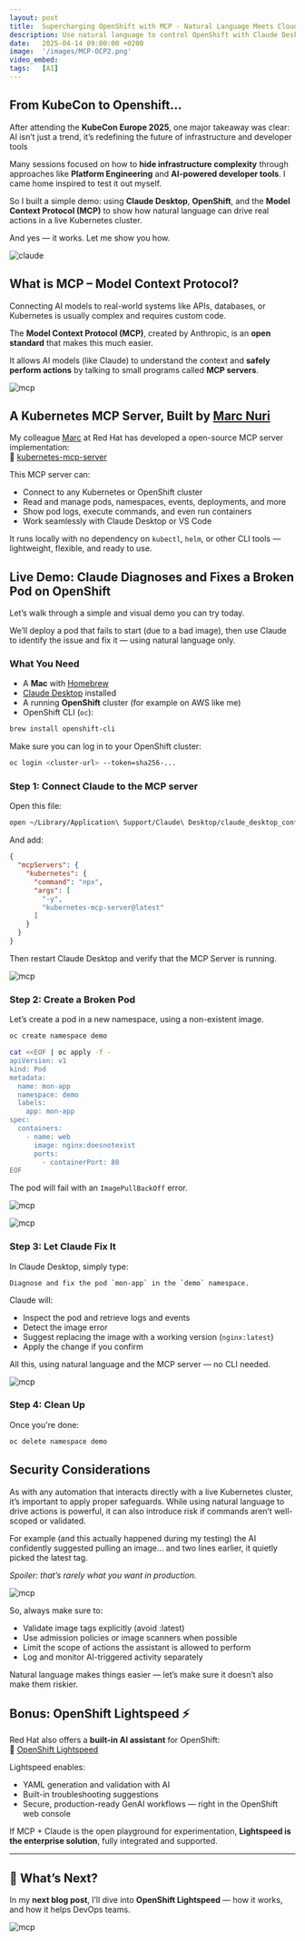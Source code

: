 ```yaml
---
layout: post
title:  Supercharging OpenShift with MCP - Natural Language Meets Cloud-native Ops
description: Use natural language to control OpenShift with Claude Desktop and the open-source MCP server.
date:   2025-04-14 09:00:00 +0200
image:  '/images/MCP-OCP2.png'
video_embed: 
tags:   [AI]
---
```


## From KubeCon to Openshift...

After attending the **KubeCon Europe 2025**, one major takeaway was clear:  AI isn’t just a trend, it’s redefining the future of infrastructure and developer tools

Many sessions focused on how to **hide infrastructure complexity** through approaches like **Platform Engineering** and **AI-powered developer tools**. I came home inspired to test it out myself.

So I built a simple demo: using **Claude Desktop**, **OpenShift**, and the **Model Context Protocol (MCP)** to show how natural language can drive real actions in a live Kubernetes cluster.

And yes — it works. Let me show you how.

![claude](/images/list-pods.png "claude")

## What is MCP – Model Context Protocol?

Connecting AI models to real-world systems like APIs, databases, or Kubernetes is usually complex and requires custom code.

The **Model Context Protocol (MCP)**, created by Anthropic, is an **open standard** that makes this much easier.

It allows AI models (like Claude) to understand the context and **safely perform actions** by talking to small programs called **MCP servers**.

![mcp](/images/mcp-server.png "mcp")

## A Kubernetes MCP Server, Built by [Marc Nuri](https://www.linkedin.com/in/marcnuri/)

My colleague [Marc](https://www.linkedin.com/in/marcnuri/) at Red Hat has developed a open-source MCP server implementation:  
🔗 [kubernetes-mcp-server](https://github.com/manusa/kubernetes-mcp-server)

This MCP server can:
- Connect to any Kubernetes or OpenShift cluster  
- Read and manage pods, namespaces, events, deployments, and more  
- Show pod logs, execute commands, and even run containers  
- Work seamlessly with Claude Desktop or VS Code  

It runs locally with no dependency on `kubectl`, `helm`, or other CLI tools — lightweight, flexible, and ready to use.

## Live Demo: Claude Diagnoses and Fixes a Broken Pod on OpenShift

Let’s walk through a simple and visual demo you can try today.

We’ll deploy a pod that fails to start (due to a bad image), then use Claude to identify the issue and fix it — using natural language only.

### What You Need

- A **Mac** with [Homebrew](https://brew.sh)
- [Claude Desktop](https://www.anthropic.com/index/claude-desktop) installed
- A running **OpenShift** cluster (for example on AWS like me)
- OpenShift CLI (`oc`):

```bash
brew install openshift-cli
```

Make sure you can log in to your OpenShift cluster:

```bash
oc login <cluster-url> --token=sha256-...
```

### Step 1: Connect Claude to the MCP server

Open this file:

```bash
open ~/Library/Application\ Support/Claude\ Desktop/claude_desktop_config.json
```

And add:

```json
{
  "mcpServers": {
    "kubernetes": {
      "command": "npx",
      "args": [
        "-y",
        "kubernetes-mcp-server@latest"
      ]
    }
  }
}
```

Then restart Claude Desktop and verify that the MCP Server is running.

![mcp](/images/run_ok.png "mcp")

### Step 2: Create a Broken Pod

Let’s create a pod in a new namespace, using a non-existent image.

```bash
oc create namespace demo

cat <<EOF | oc apply -f -
apiVersion: v1
kind: Pod
metadata:
  name: mon-app
  namespace: demo
  labels:
    app: mon-app
spec:
  containers:
    - name: web
      image: nginx:doesnotexist
      ports:
        - containerPort: 80
EOF
```

The pod will fail with an `ImagePullBackOff` error.

![mcp](/images/pod_errors.png "mcp")

![mcp](/images/ocp-errors.png "mcp")

### Step 3: Let Claude Fix It

In Claude Desktop, simply type:

```
Diagnose and fix the pod `mon-app` in the `demo` namespace.
```

Claude will:

- Inspect the pod and retrieve logs and events  
- Detect the image error  
- Suggest replacing the image with a working version (`nginx:latest`)  
- Apply the change if you confirm  

All this, using natural language and the MCP server — no CLI needed.

![mcp](/images/diagnose_and_solve.png "mcp")

### Step 4: Clean Up

Once you're done:

```bash
oc delete namespace demo
```

## Security Considerations

As with any automation that interacts directly with a live Kubernetes cluster, it’s important to apply proper safeguards. While using natural language to drive actions is powerful, it can also introduce risk if commands aren’t well-scoped or validated.

For example (and this actually happened during my testing) the AI confidently suggested pulling an image… and two lines earlier, it quietly picked the latest tag. 

_Spoiler: that’s rarely what you want in production._

![mcp](/images/diagnose_and_solve_notok.png "mcp")

So, always make sure to:
- Validate image tags explicitly (avoid :latest)
- Use admission policies or image scanners when possible
- Limit the scope of actions the assistant is allowed to perform
- Log and monitor AI-triggered activity separately

Natural language makes things easier — let’s make sure it doesn’t also make them riskier.

##  Bonus: OpenShift Lightspeed ⚡️

Red Hat also offers a **built-in AI assistant** for OpenShift:  
🔗 [OpenShift Lightspeed](https://www.redhat.com/en/products/interactive-walkthrough/red-hat-openshift-lightspeed)

Lightspeed enables:

- YAML generation and validation with AI  
- Built-in troubleshooting suggestions  
- Secure, production-ready GenAI workflows — right in the OpenShift web console  

If MCP + Claude is the open playground for experimentation, **Lightspeed is the enterprise solution**, fully integrated and supported.

---

## 🧭 What’s Next?

In my **next blog post**, I’ll dive into **OpenShift Lightspeed** — how it works, and how it helps DevOps teams.

![mcp](/images/lightspeed.png "mcp")
